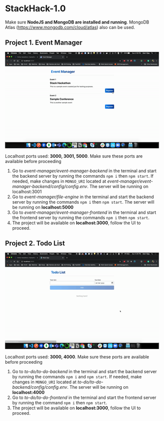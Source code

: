 # StackHack-1.0

Make sure **NodeJS and MongoDB are installed and running**. MongoDB Atlas (https://www.mongodb.com/cloud/atlas) also can be used.

## Project 1. Event Manager

![Event Manager Demo](demos/event_manager.gif)

Localhost ports used: **3000, 3001, 5000**. Make sure these ports are available before proceeding

1. Go to _event-manager/event-manager-backend_ in the terminal and start the backend server by running the commands `npm i` then `npm start`. If needed, make changes in `MONGO_URI` located at _event-manager/event-manager-backend/config/config.env_. The server will be running on localhost:3001
2. Go to _event-manager/file-engine_ in the terminal and start the backend server by running the commands `npm i` then `npm start`. The server will be running on **localhost:5000**
3. Go to _event-manager/event-manager-frontend_ in the terminal and start the frontend server by running the commands `npm i` then `npm start`.
4. The project will be available on **localhost:3000**, follow the UI to proceed.

## Project 2. Todo List

![Todo List Demo](demos/todo_list.gif)

Localhost ports used: **3000, 4000**. Make sure these ports are available before proceeding

1. Go to _to-do/to-do-backend_ in the terminal and start the backend server by running the commands `npm i` and `npm start`. If needed, make changes in `MONGO_URI` located at _to-do/to-do-backend/config/config.env_. The server will be running on **localhost:4000**
2. Go to _to-do/to-do-frontend_ in the terminal and start the frontend server by running the command `npm i` then `npm start`.
3. The project will be available on **localhost:3000**, follow the UI to proceed.

